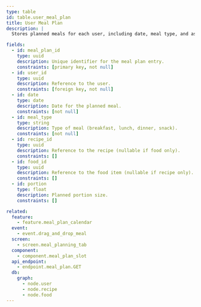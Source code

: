 ```yaml
---
type: table
id: table.user_meal_plan
title: User Meal Plan
description: |
  Stores planned meals for each user, including date, meal type, and associated recipe or food.

fields:
  - id: meal_plan_id
    type: uuid
    description: Unique identifier for the meal plan entry.
    constraints: [primary key, not null]
  - id: user_id
    type: uuid
    description: Reference to the user.
    constraints: [foreign key, not null]
  - id: date
    type: date
    description: Date for the planned meal.
    constraints: [not null]
  - id: meal_type
    type: string
    description: Type of meal (breakfast, lunch, dinner, snack).
    constraints: [not null]
  - id: recipe_id
    type: uuid
    description: Reference to the recipe (nullable if food only).
    constraints: []
  - id: food_id
    type: uuid
    description: Reference to the food item (nullable if recipe only).
    constraints: []
  - id: portion
    type: float
    description: Planned portion size.
    constraints: []

related:
  feature:
    - feature.meal_plan_calendar
  event:
    - event.drag_and_drop_meal
  screen:
    - screen.meal_planning_tab
  component:
    - component.meal_plan_slot
  api_endpoint:
    - endpoint.meal_plan.GET
  db:
    graph:
      - node.user
      - node.recipe
      - node.food
---
```

